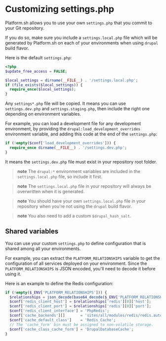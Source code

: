 # Customizing settings.php

Platform.sh allows you to use your own `settings.php` that you commit to
your Git repository.

If you do so, make sure you include a `settings.local.php` file which
will be generated by Platform.sh on each of your environments when using `drupal` build flavor.

Here is the default `settings.php`:

```php
<?php
$update_free_access = FALSE;

$local_settings = dirname(__FILE__) . '/settings.local.php';
if (file_exists($local_settings)) {
  require_once($local_settings);
}
```

Any `settings*.php` file will be copied. It means you can use
`settings.dev.php` and `settings.staging.php`, then include the right
one depending on environment variables.

For example, you can load a development file for any development
environment, by providing the `drupal:load_development_overrides`
environment variable, and adding this code at the end of the
`settings.php`:

```php
if (!empty($conf['load_development_overrides'])) {
  require_once dirname(__FILE__) . '/settings.dev.php';
}
```

It means the `settings.dev.php` file must exist in your repository root
folder.

> **note**
> The `drupal:*` environment variables are included in the `settings.local.php` file, so include it first.

> **note**
> The `settings.local.php` file in your repository will always be overwritten when it is generated.

> **note**
> You should have your own `settings.local.php` file in your repository when you're not using the `drupal` build flavor.

> **note**
> You also need to add a custom `$drupal_hash_salt`.

## Shared variables

You can use your custom `settings.php` to define configuration that is
shared among all your environments.

For example, you can extract the `PLATFORM_RELATIONSHIPS` variable to
get the configuration of all services deployed on your environment.
Since the `PLATFORM_RELATIONSHIPS` is JSON encoded, you'll need to
decode it before using it.

Here is an example to define the Redis configuration:

```php
if (!empty($_ENV['PLATFORM_RELATIONSHIPS'])) {
  $relationships = json_decode(base64_decode($_ENV['PLATFORM_RELATIONSHIPS']), TRUE);
  $conf['redis_client_host'] = $relationships['redis'][0]['host'];
  $conf['redis_client_port'] = $relationships['redis'][0]['port'];
  $conf['redis_client_interface'] = 'PhpRedis';
  $conf['cache_backends'][]       = 'sites/all/modules/redis/redis.autoload.inc';
  $conf['cache_default_class']    = 'Redis_Cache';
  // The 'cache_form' bin must be assigned to non-volatile storage.
  $conf['cache_class_cache_form'] = 'DrupalDatabaseCache';
}
```
